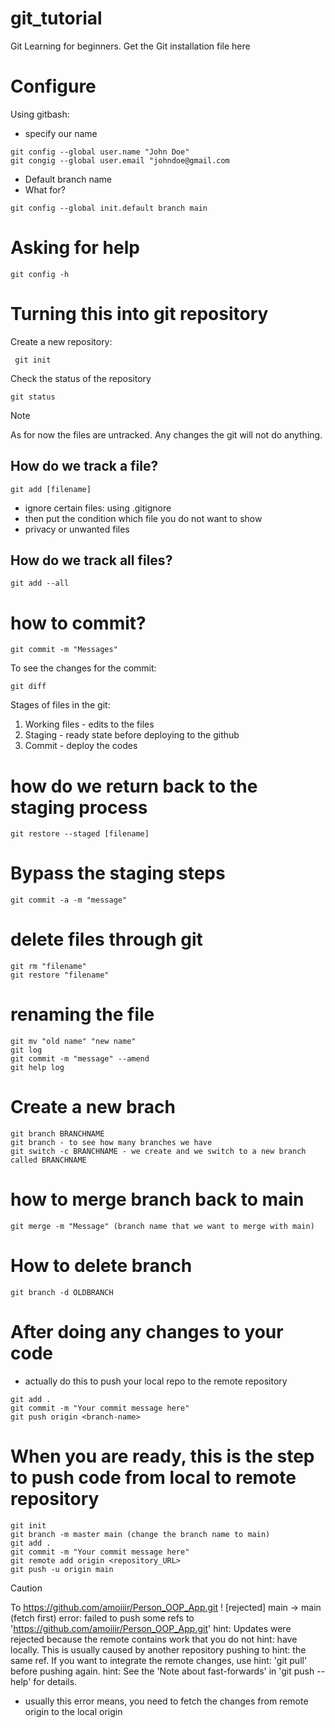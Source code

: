 # git_tutorial
Git Learning for beginners. Get the Git installation file here

# Configure
Using gitbash:
- specify our name

```
git config --global user.name "John Doe"
git congig --global user.email "johndoe@gmail.com
```

- Default branch name
- What for?

```
git config --global init.default branch main
```

# Asking for help

```
git config -h
```

# Turning this into git repository

Create a new repository:

```
 git init
```

Check the status of the repository
```
git status
```

> [!NOTE]  
> As for now the files are untracked. Any changes the git will not do anything.

## How do we track a file?
```
git add [filename]
```

- ignore certain files: using .gitignore
- then put the condition which file you do not want to show
- privacy or unwanted files

## How do we track all files?
```
git add --all
```

# how to commit?
```
git commit -m "Messages"
```

To see the changes for the commit:
```
git diff
```

Stages of files in the git:
1. Working files - edits to the files
2. Staging - ready state before deploying to the github
3. Commit - deploy the codes

# how do we return back to the staging process
```
git restore --staged [filename]
```

# Bypass the staging steps
```
git commit -a -m "message"
```

# delete files through git
```
git rm "filename"
git restore "filename"
```

# renaming the file
```
git mv "old name" "new name"
git log
git commit -m "message" --amend
git help log
```

# Create a new brach 
```
git branch BRANCHNAME
git branch - to see how many branches we have
git switch -c BRANCHNAME - we create and we switch to a new branch called BRANCHNAME
```

# how to merge branch back to main
```
git merge -m "Message" (branch name that we want to merge with main)
```

# How to delete branch
```
git branch -d OLDBRANCH
```

# After doing any changes to your code
- actually do this to push your local repo to the remote repository
```
git add .
git commit -m "Your commit message here"
git push origin <branch-name>
```

# When you are ready, this is the step to push code from local to remote repository

```
git init
git branch -m master main (change the branch name to main)
git add .
git commit -m "Your commit message here"
git remote add origin <repository_URL>
git push -u origin main
```

> [!CAUTION]
> To https://github.com/amoiiir/Person_OOP_App.git
 ! [rejected]        main -> main (fetch first)
error: failed to push some refs to 'https://github.com/amoiiir/Person_OOP_App.git'
hint: Updates were rejected because the remote contains work that you do not
hint: have locally. This is usually caused by another repository pushing to
hint: the same ref. If you want to integrate the remote changes, use
hint: 'git pull' before pushing again.
hint: See the 'Note about fast-forwards' in 'git push --help' for details.

- usually this error means, you need to fetch the changes from remote origin to the local origin





